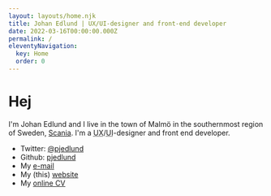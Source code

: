 ```yaml
---
layout: layouts/home.njk
title: Johan Edlund | UX/UI-designer and front-end developer
date: 2022-03-16T00:00:00.000Z
permalink: /
eleventyNavigation:
  key: Home
  order: 0
---
```

# Hej

<div class="h-card" rel="author">

<p class="p-note">I'm <span class="p-name"><span class="p-given-name">Johan</span> <span class="p-family-name">Edlund</span></span> and I live in the town of
<span class="p-locality" lang="sv">Malmö</span> in the southernmost region of <span class="p-country-name">Sweden</span>, <a href="https://en.wikipedia.org/wiki/Scania" class="p-region">Scania</a>. I'm a <abbr title="User Experience">UX</abbr>/<abbr title="User Interface">UI</abbr>-designer and front end developer.</p>

<ul>
  <li>Twitter: <a href="https://twitter.com/pjedlund" rel="me">@pjedlund</a></li>
  <li>Github: <a href="https://github.com/pjedlund" rel="me">pjedlund</a></li>
  <li>My <a class="u-email" rel="me" href="mailto:me@johanedlund.se">e-mail</a></li>
  <li>My (this) <a class="u-uid u-url" href="https://johanedlund.se">website</a></li>
  <li>My <a href="./cv">online CV</a></li>
</ul>

</div>